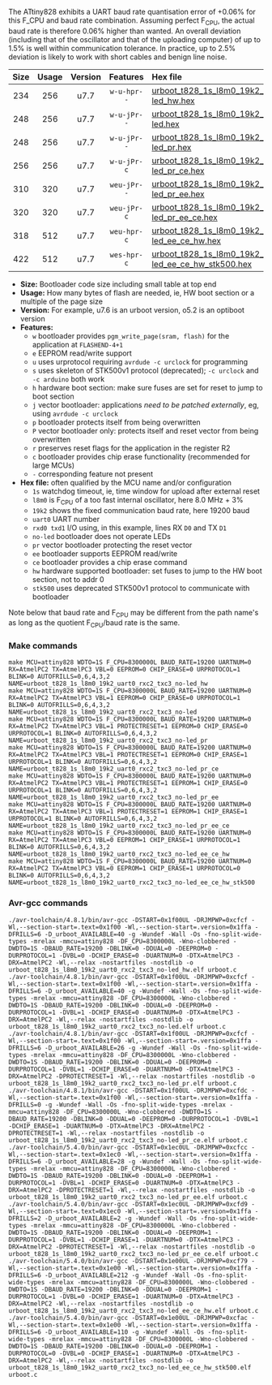 The ATtiny828 exhibits a UART baud rate quantisation error of +0.06% for this F_CPU and baud rate combination. Assuming perfect F<sub>CPU</sub>, the actual baud rate is therefore 0.06% higher than wanted. An overall deviation (including that of the oscillator and that of the uploading computer) of up to 1.5% is well within communication tolerance. In practice, up to 2.5% deviation is likely to work with short cables and benign line noise.

|Size|Usage|Version|Features|Hex file|
|:-:|:-:|:-:|:-:|:--|
|234|256|u7.7|`w-u-hpr--`|[urboot_t828_1s_l8m0_19k2_uart0_rxc2_txc3_no-led_hw.hex](https://raw.githubusercontent.com/stefanrueger/urboot.hex/main/mcus/attiny828/watchdog_1_s/internal_oscillator_l%2B3.75%25/%2B8m000000_hz/%2B%2B19k2_baud/uart0_rxc2_txc3/no-led/urboot_t828_1s_l8m0_19k2_uart0_rxc2_txc3_no-led_hw.hex)|
|248|256|u7.7|`w-u-jPr--`|[urboot_t828_1s_l8m0_19k2_uart0_rxc2_txc3_no-led.hex](https://raw.githubusercontent.com/stefanrueger/urboot.hex/main/mcus/attiny828/watchdog_1_s/internal_oscillator_l%2B3.75%25/%2B8m000000_hz/%2B%2B19k2_baud/uart0_rxc2_txc3/no-led/urboot_t828_1s_l8m0_19k2_uart0_rxc2_txc3_no-led.hex)|
|248|256|u7.7|`w-u-jPr--`|[urboot_t828_1s_l8m0_19k2_uart0_rxc2_txc3_no-led_pr.hex](https://raw.githubusercontent.com/stefanrueger/urboot.hex/main/mcus/attiny828/watchdog_1_s/internal_oscillator_l%2B3.75%25/%2B8m000000_hz/%2B%2B19k2_baud/uart0_rxc2_txc3/no-led/urboot_t828_1s_l8m0_19k2_uart0_rxc2_txc3_no-led_pr.hex)|
|256|256|u7.7|`w-u-jPr-c`|[urboot_t828_1s_l8m0_19k2_uart0_rxc2_txc3_no-led_pr_ce.hex](https://raw.githubusercontent.com/stefanrueger/urboot.hex/main/mcus/attiny828/watchdog_1_s/internal_oscillator_l%2B3.75%25/%2B8m000000_hz/%2B%2B19k2_baud/uart0_rxc2_txc3/no-led/urboot_t828_1s_l8m0_19k2_uart0_rxc2_txc3_no-led_pr_ce.hex)|
|310|320|u7.7|`weu-jPr--`|[urboot_t828_1s_l8m0_19k2_uart0_rxc2_txc3_no-led_pr_ee.hex](https://raw.githubusercontent.com/stefanrueger/urboot.hex/main/mcus/attiny828/watchdog_1_s/internal_oscillator_l%2B3.75%25/%2B8m000000_hz/%2B%2B19k2_baud/uart0_rxc2_txc3/no-led/urboot_t828_1s_l8m0_19k2_uart0_rxc2_txc3_no-led_pr_ee.hex)|
|320|320|u7.7|`weu-jPr-c`|[urboot_t828_1s_l8m0_19k2_uart0_rxc2_txc3_no-led_pr_ee_ce.hex](https://raw.githubusercontent.com/stefanrueger/urboot.hex/main/mcus/attiny828/watchdog_1_s/internal_oscillator_l%2B3.75%25/%2B8m000000_hz/%2B%2B19k2_baud/uart0_rxc2_txc3/no-led/urboot_t828_1s_l8m0_19k2_uart0_rxc2_txc3_no-led_pr_ee_ce.hex)|
|318|512|u7.7|`weu-hpr-c`|[urboot_t828_1s_l8m0_19k2_uart0_rxc2_txc3_no-led_ee_ce_hw.hex](https://raw.githubusercontent.com/stefanrueger/urboot.hex/main/mcus/attiny828/watchdog_1_s/internal_oscillator_l%2B3.75%25/%2B8m000000_hz/%2B%2B19k2_baud/uart0_rxc2_txc3/no-led/urboot_t828_1s_l8m0_19k2_uart0_rxc2_txc3_no-led_ee_ce_hw.hex)|
|422|512|u7.7|`wes-hpr-c`|[urboot_t828_1s_l8m0_19k2_uart0_rxc2_txc3_no-led_ee_ce_hw_stk500.hex](https://raw.githubusercontent.com/stefanrueger/urboot.hex/main/mcus/attiny828/watchdog_1_s/internal_oscillator_l%2B3.75%25/%2B8m000000_hz/%2B%2B19k2_baud/uart0_rxc2_txc3/no-led/urboot_t828_1s_l8m0_19k2_uart0_rxc2_txc3_no-led_ee_ce_hw_stk500.hex)|

- **Size:** Bootloader code size including small table at top end
- **Usage:** How many bytes of flash are needed, ie, HW boot section or a multiple of the page size
- **Version:** For example, u7.6 is an urboot version, o5.2 is an optiboot version
- **Features:**
  + `w` bootloader provides `pgm_write_page(sram, flash)` for the application at `FLASHEND-4+1`
  + `e` EEPROM read/write support
  + `u` uses urprotocol requiring `avrdude -c urclock` for programming
  + `s` uses skeleton of STK500v1 protocol (deprecated); `-c urclock` and `-c arduino` both work
  + `h` hardware boot section: make sure fuses are set for reset to jump to boot section
  + `j` vector bootloader: applications *need to be patched externally*, eg, using `avrdude -c urclock`
  + `p` bootloader protects itself from being overwritten
  + `P` vector bootloader only: protects itself and reset vector from being overwritten
  + `r` preserves reset flags for the application in the register R2
  + `c` bootloader provides chip erase functionality (recommended for large MCUs)
  + `-` corresponding feature not present
- **Hex file:** often qualified by the MCU name and/or configuration
  + `1s` watchdog timeout, ie, time window for upload after external reset
  + `l8m0` is F<sub>CPU</sub> of a too fast internal oscillator, here 8.0 MHz + 3%
  + `19k2` shows the fixed communication baud rate, here 19200 baud
  + `uart0` UART number
  + `rxd0 txd1` I/O using, in this example, lines RX `D0` and TX `D1`
  + `no-led` bootloader does not operate LEDs
  + `pr` vector bootloader protecting the reset vector
  + `ee` bootloader supports EEPROM read/write
  + `ce` bootloader provides a chip erase command
  + `hw` hardware supported bootloader: set fuses to jump to the HW boot section, not to addr 0
  + `stk500` uses deprecated STK500v1 protocol to communicate with bootloader


Note below that baud rate and F<sub>CPU</sub> may be different from the path name's as long as the quotient F<sub>CPU</sub>/baud rate is the same.

### Make commands
```
make MCU=attiny828 WDTO=1S F_CPU=8300000L BAUD_RATE=19200 UARTNUM=0 RX=AtmelPC2 TX=AtmelPC3 VBL=0 EEPROM=0 CHIP_ERASE=0 URPROTOCOL=1 BLINK=0 AUTOFRILLS=0,6,4,3,2 NAME=urboot_t828_1s_l8m0_19k2_uart0_rxc2_txc3_no-led_hw
make MCU=attiny828 WDTO=1S F_CPU=8300000L BAUD_RATE=19200 UARTNUM=0 RX=AtmelPC2 TX=AtmelPC3 VBL=1 EEPROM=0 CHIP_ERASE=0 URPROTOCOL=1 BLINK=0 AUTOFRILLS=0,6,4,3,2 NAME=urboot_t828_1s_l8m0_19k2_uart0_rxc2_txc3_no-led
make MCU=attiny828 WDTO=1S F_CPU=8300000L BAUD_RATE=19200 UARTNUM=0 RX=AtmelPC2 TX=AtmelPC3 VBL=1 PROTECTRESET=1 EEPROM=0 CHIP_ERASE=0 URPROTOCOL=1 BLINK=0 AUTOFRILLS=0,6,4,3,2 NAME=urboot_t828_1s_l8m0_19k2_uart0_rxc2_txc3_no-led_pr
make MCU=attiny828 WDTO=1S F_CPU=8300000L BAUD_RATE=19200 UARTNUM=0 RX=AtmelPC2 TX=AtmelPC3 VBL=1 PROTECTRESET=1 EEPROM=0 CHIP_ERASE=1 URPROTOCOL=1 BLINK=0 AUTOFRILLS=0,6,4,3,2 NAME=urboot_t828_1s_l8m0_19k2_uart0_rxc2_txc3_no-led_pr_ce
make MCU=attiny828 WDTO=1S F_CPU=8300000L BAUD_RATE=19200 UARTNUM=0 RX=AtmelPC2 TX=AtmelPC3 VBL=1 PROTECTRESET=1 EEPROM=1 CHIP_ERASE=0 URPROTOCOL=1 BLINK=0 AUTOFRILLS=0,6,4,3,2 NAME=urboot_t828_1s_l8m0_19k2_uart0_rxc2_txc3_no-led_pr_ee
make MCU=attiny828 WDTO=1S F_CPU=8300000L BAUD_RATE=19200 UARTNUM=0 RX=AtmelPC2 TX=AtmelPC3 VBL=1 PROTECTRESET=1 EEPROM=1 CHIP_ERASE=1 URPROTOCOL=1 BLINK=0 AUTOFRILLS=0,6,4,3,2 NAME=urboot_t828_1s_l8m0_19k2_uart0_rxc2_txc3_no-led_pr_ee_ce
make MCU=attiny828 WDTO=1S F_CPU=8300000L BAUD_RATE=19200 UARTNUM=0 RX=AtmelPC2 TX=AtmelPC3 VBL=0 EEPROM=1 CHIP_ERASE=1 URPROTOCOL=1 BLINK=0 AUTOFRILLS=0,6,4,3,2 NAME=urboot_t828_1s_l8m0_19k2_uart0_rxc2_txc3_no-led_ee_ce_hw
make MCU=attiny828 WDTO=1S F_CPU=8300000L BAUD_RATE=19200 UARTNUM=0 RX=AtmelPC2 TX=AtmelPC3 VBL=0 EEPROM=1 CHIP_ERASE=1 URPROTOCOL=0 BLINK=0 AUTOFRILLS=0,6,4,3,2 NAME=urboot_t828_1s_l8m0_19k2_uart0_rxc2_txc3_no-led_ee_ce_hw_stk500
```

### Avr-gcc commands
```
./avr-toolchain/4.8.1/bin/avr-gcc -DSTART=0x1f00UL -DRJMPWP=0xcfcf -Wl,--section-start=.text=0x1f00 -Wl,--section-start=.version=0x1ffa -DFRILLS=6 -D_urboot_AVAILABLE=40 -g -Wundef -Wall -Os -fno-split-wide-types -mrelax -mmcu=attiny828 -DF_CPU=8300000L -Wno-clobbered -DWDTO=1S -DBAUD_RATE=19200 -DBLINK=0 -DDUAL=0 -DEEPROM=0 -DURPROTOCOL=1 -DVBL=0 -DCHIP_ERASE=0 -DUARTNUM=0 -DTX=AtmelPC3 -DRX=AtmelPC2 -Wl,--relax -nostartfiles -nostdlib -o urboot_t828_1s_l8m0_19k2_uart0_rxc2_txc3_no-led_hw.elf urboot.c
./avr-toolchain/4.8.1/bin/avr-gcc -DSTART=0x1f00UL -DRJMPWP=0xcfcf -Wl,--section-start=.text=0x1f00 -Wl,--section-start=.version=0x1ffa -DFRILLS=6 -D_urboot_AVAILABLE=40 -g -Wundef -Wall -Os -fno-split-wide-types -mrelax -mmcu=attiny828 -DF_CPU=8300000L -Wno-clobbered -DWDTO=1S -DBAUD_RATE=19200 -DBLINK=0 -DDUAL=0 -DEEPROM=0 -DURPROTOCOL=1 -DVBL=1 -DCHIP_ERASE=0 -DUARTNUM=0 -DTX=AtmelPC3 -DRX=AtmelPC2 -Wl,--relax -nostartfiles -nostdlib -o urboot_t828_1s_l8m0_19k2_uart0_rxc2_txc3_no-led.elf urboot.c
./avr-toolchain/4.8.1/bin/avr-gcc -DSTART=0x1f00UL -DRJMPWP=0xcfcf -Wl,--section-start=.text=0x1f00 -Wl,--section-start=.version=0x1ffa -DFRILLS=6 -D_urboot_AVAILABLE=26 -g -Wundef -Wall -Os -fno-split-wide-types -mrelax -mmcu=attiny828 -DF_CPU=8300000L -Wno-clobbered -DWDTO=1S -DBAUD_RATE=19200 -DBLINK=0 -DDUAL=0 -DEEPROM=0 -DURPROTOCOL=1 -DVBL=1 -DCHIP_ERASE=0 -DUARTNUM=0 -DTX=AtmelPC3 -DRX=AtmelPC2 -DPROTECTRESET=1 -Wl,--relax -nostartfiles -nostdlib -o urboot_t828_1s_l8m0_19k2_uart0_rxc2_txc3_no-led_pr.elf urboot.c
./avr-toolchain/4.8.1/bin/avr-gcc -DSTART=0x1f00UL -DRJMPWP=0xcfdc -Wl,--section-start=.text=0x1f00 -Wl,--section-start=.version=0x1ffa -DFRILLS=0 -g -Wundef -Wall -Os -fno-split-wide-types -mrelax -mmcu=attiny828 -DF_CPU=8300000L -Wno-clobbered -DWDTO=1S -DBAUD_RATE=19200 -DBLINK=0 -DDUAL=0 -DEEPROM=0 -DURPROTOCOL=1 -DVBL=1 -DCHIP_ERASE=1 -DUARTNUM=0 -DTX=AtmelPC3 -DRX=AtmelPC2 -DPROTECTRESET=1 -Wl,--relax -nostartfiles -nostdlib -o urboot_t828_1s_l8m0_19k2_uart0_rxc2_txc3_no-led_pr_ce.elf urboot.c
./avr-toolchain/5.4.0/bin/avr-gcc -DSTART=0x1ec0UL -DRJMPWP=0xcfcc -Wl,--section-start=.text=0x1ec0 -Wl,--section-start=.version=0x1ffa -DFRILLS=6 -D_urboot_AVAILABLE=28 -g -Wundef -Wall -Os -fno-split-wide-types -mrelax -mmcu=attiny828 -DF_CPU=8300000L -Wno-clobbered -DWDTO=1S -DBAUD_RATE=19200 -DBLINK=0 -DDUAL=0 -DEEPROM=1 -DURPROTOCOL=1 -DVBL=1 -DCHIP_ERASE=0 -DUARTNUM=0 -DTX=AtmelPC3 -DRX=AtmelPC2 -DPROTECTRESET=1 -Wl,--relax -nostartfiles -nostdlib -o urboot_t828_1s_l8m0_19k2_uart0_rxc2_txc3_no-led_pr_ee.elf urboot.c
./avr-toolchain/5.4.0/bin/avr-gcc -DSTART=0x1ec0UL -DRJMPWP=0xcfd9 -Wl,--section-start=.text=0x1ec0 -Wl,--section-start=.version=0x1ffa -DFRILLS=2 -D_urboot_AVAILABLE=2 -g -Wundef -Wall -Os -fno-split-wide-types -mrelax -mmcu=attiny828 -DF_CPU=8300000L -Wno-clobbered -DWDTO=1S -DBAUD_RATE=19200 -DBLINK=0 -DDUAL=0 -DEEPROM=1 -DURPROTOCOL=1 -DVBL=1 -DCHIP_ERASE=1 -DUARTNUM=0 -DTX=AtmelPC3 -DRX=AtmelPC2 -DPROTECTRESET=1 -Wl,--relax -nostartfiles -nostdlib -o urboot_t828_1s_l8m0_19k2_uart0_rxc2_txc3_no-led_pr_ee_ce.elf urboot.c
./avr-toolchain/5.4.0/bin/avr-gcc -DSTART=0x1e00UL -DRJMPWP=0xcf79 -Wl,--section-start=.text=0x1e00 -Wl,--section-start=.version=0x1ffa -DFRILLS=6 -D_urboot_AVAILABLE=212 -g -Wundef -Wall -Os -fno-split-wide-types -mrelax -mmcu=attiny828 -DF_CPU=8300000L -Wno-clobbered -DWDTO=1S -DBAUD_RATE=19200 -DBLINK=0 -DDUAL=0 -DEEPROM=1 -DURPROTOCOL=1 -DVBL=0 -DCHIP_ERASE=1 -DUARTNUM=0 -DTX=AtmelPC3 -DRX=AtmelPC2 -Wl,--relax -nostartfiles -nostdlib -o urboot_t828_1s_l8m0_19k2_uart0_rxc2_txc3_no-led_ee_ce_hw.elf urboot.c
./avr-toolchain/5.4.0/bin/avr-gcc -DSTART=0x1e00UL -DRJMPWP=0xcfac -Wl,--section-start=.text=0x1e00 -Wl,--section-start=.version=0x1ffa -DFRILLS=6 -D_urboot_AVAILABLE=110 -g -Wundef -Wall -Os -fno-split-wide-types -mrelax -mmcu=attiny828 -DF_CPU=8300000L -Wno-clobbered -DWDTO=1S -DBAUD_RATE=19200 -DBLINK=0 -DDUAL=0 -DEEPROM=1 -DURPROTOCOL=0 -DVBL=0 -DCHIP_ERASE=1 -DUARTNUM=0 -DTX=AtmelPC3 -DRX=AtmelPC2 -Wl,--relax -nostartfiles -nostdlib -o urboot_t828_1s_l8m0_19k2_uart0_rxc2_txc3_no-led_ee_ce_hw_stk500.elf urboot.c
```

